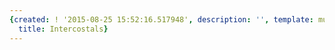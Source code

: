 ```yaml
---
{created: ! '2015-08-25 15:52:16.517948', description: '', template: muscle.html,
  title: Intercostals}
---
```


